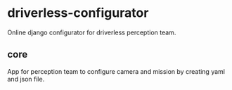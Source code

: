 # driverless-configurator
Online django configurator for driverless perception team.

## core
App for perception team to configure camera and mission by creating yaml and json file.